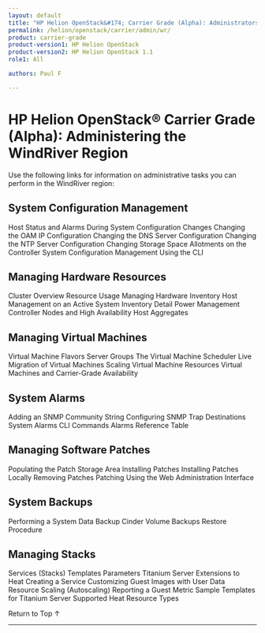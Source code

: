 ```yaml
---
layout: default
title: "HP Helion OpenStack&#174; Carrier Grade (Alpha): Administrators Guide"
permalink: /helion/openstack/carrier/admin/wr/
product: carrier-grade
product-version1: HP Helion OpenStack
product-version2: HP Helion OpenStack 1.1
role1: All

authors: Paul F

---
```

<!--UNDER REVISION-->

<script>

function PageRefresh {
onLoad="window.refresh"
}

PageRefresh();

</script>

<!-- <p style="font-size: small;"> <a href="/helion/openstack/1.1/3rd-party-license-agreements/">&#9664; PREV</a> | <a href="/helion/openstack/1.1/">&#9650; UP</a> | NEXT &#9654; </p> -->

# HP Helion OpenStack&#174; Carrier Grade (Alpha): Administering the WindRiver Region

<!-- Topic taken from Titanium Server ADMINISTRATION GUIDE 15.x -->

Use the following links for information on administrative tasks you can perform in the WindRiver region:

## System Configuration Management

Host Status and Alarms During System Configuration Changes
Changing the OAM IP Configuration
Changing the DNS Server Configuration
Changing the NTP Server Configuration
Changing Storage Space Allotments on the Controller
System Configuration Management Using the CLI

## Managing Hardware Resources

Cluster Overview 
Resource Usage 
Managing Hardware Inventory 
Host Management on an Active System 
Inventory Detail 
Power Management 
Controller Nodes and High Availability 
Host Aggregates 

## Managing Virtual Machines
Virtual Machine Flavors 
Server Groups 
The Virtual Machine Scheduler 
Live Migration of Virtual Machines 
Scaling Virtual Machine Resources 
Virtual Machines and Carrier-Grade Availability 

## System Alarms
Adding an SNMP Community String
Configuring SNMP Trap Destinations 
System Alarms CLI Commands 
Alarms Reference Table 

## Managing Software Patches
Populating the Patch Storage Area 
Installing Patches 
Installing Patches Locally 
Removing Patches 
Patching Using the Web Administration Interface

## System Backups
Performing a System Data Backup 
Cinder Volume Backups 
Restore Procedure 

## Managing Stacks
Services (Stacks) 
Templates 
Parameters 
Titanium Server Extensions to Heat 
Creating a Service 
Customizing Guest Images with User Data 
Resource Scaling (Autoscaling) 
Reporting a Guest Metric 
Sample Templates for Titanium Server 
Supported Heat Resource Types

<a href="#top" style="padding:14px 0px 14px 0px; text-decoration: none;"> Return to Top &#8593; </a>
 
----
